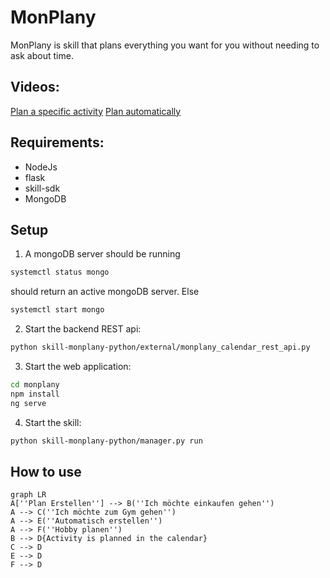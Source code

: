 # MonPlany
MonPlany is skill that plans everything you want for you without needing to ask about time.

## Videos:
[Plan a specific activity]()
[Plan automatically]()

## Requirements:

- NodeJs
- flask
- skill-sdk
- MongoDB

## Setup
1) A mongoDB server should be running 
```bash
systemctl status mongo
```
should return an active mongoDB server. Else
```bash
systemctl start mongo
```

2) Start the backend REST api:
```bash
python skill-monplany-python/external/monplany_calendar_rest_api.py
```
3) Start the web application:
```bash
cd monplany
npm install
ng serve
```

4) Start the skill:
```bash
python skill-monplany-python/manager.py run
```


## How to use

```mermaid
graph LR
A[''Plan Erstellen''] --> B(''Ich möchte einkaufen gehen'')
A --> C(''Ich möchte zum Gym gehen'')
A --> E(''Automatisch erstellen'')
A --> F(''Hobby planen'')
B --> D{Activity is planned in the calendar}
C --> D
E --> D
F --> D
```
